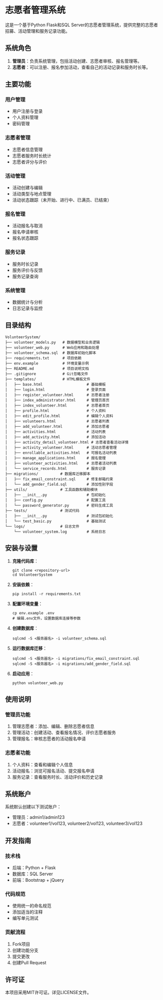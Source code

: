 # 志愿者管理系统

这是一个基于Python Flask和SQL Server的志愿者管理系统，提供完整的志愿者招募、活动管理和服务记录功能。

## 系统角色

1. **管理员**：负责系统管理，包括活动创建、志愿者审核、报名管理等。
2. **志愿者**：可以注册、报名参加活动，查看自己的活动记录和服务时长等。

## 主要功能

### 用户管理
- 用户注册与登录
- 个人资料管理
- 密码管理

### 志愿者管理
- 志愿者信息管理
- 志愿者服务时长统计
- 志愿者评分与评价

### 活动管理
- 活动创建与编辑
- 活动类型与地点管理
- 活动状态跟踪（未开始、进行中、已满员、已结束）

### 报名管理
- 活动报名与取消
- 报名申请审核
- 报名状态跟踪

### 服务记录
- 服务时长记录
- 服务评价与反馈
- 服务记录查询

### 系统管理
- 数据统计与分析
- 日志记录与监控

## 目录结构

```
VolunteerSystem/
├── volunteer_models.py   # 数据模型和业务逻辑
├── volunteer_web.py      # Web应用和路由处理
├── volunteer_schema.sql  # 数据库初始化脚本
├── requirements.txt      # 项目依赖
├── env.example           # 环境变量示例
├── README.md             # 项目说明文档
├── .gitignore            # Git忽略文件
├── templates/            # HTML模板文件
│   ├── base.html                    # 基础模板
│   ├── login.html                   # 登录页面
│   ├── register_volunteer.html      # 志愿者注册
│   ├── index_administrator.html     # 管理员首页
│   ├── index_volunteer.html         # 志愿者首页
│   ├── profile.html                 # 个人资料
│   ├── edit_profile.html            # 编辑个人资料
│   ├── volunteers.html              # 志愿者列表
│   ├── add_volunteer.html           # 添加志愿者
│   ├── activities.html              # 活动列表
│   ├── add_activity.html            # 添加活动
│   ├── activity_detail_volunteer.html # 志愿者查看活动详情
│   ├── activity_volunteer.html      # 活动志愿者管理
│   ├── enrollable_activities.html   # 可报名活动列表
│   ├── manage_applications.html     # 报名管理
│   ├── volunteer_activities.html    # 志愿者活动列表
│   └── service_records.html         # 服务记录
├── migrations/          # 数据库迁移脚本
│   ├── fix_email_constraint.sql     # 修复邮箱约束
│   └── add_gender_field.sql         # 添加性别字段
├── utils/               # 工具函数和辅助模块
│   ├── __init__.py                  # 包初始化
│   ├── config.py                    # 配置工具
│   └── password_generator.py        # 密码生成工具
├── tests/               # 测试代码
│   ├── __init__.py                  # 测试包初始化
│   └── test_basic.py                # 基础测试
└── logs/                # 日志文件
    └── volunteer_system.log         # 系统日志
```

## 安装与设置

1. **克隆代码库**：
   ```
   git clone <repository-url>
   cd VolunteerSystem
   ```

2. **安装依赖**：
   ```
   pip install -r requirements.txt
   ```

3. **配置环境变量**：
   ```
   cp env.example .env
   # 编辑.env文件，设置数据库连接等参数
   ```

4. **创建数据库**：
   ```
   sqlcmd -S <服务器名> -i volunteer_schema.sql
   ```

5. **运行数据库迁移**：
   ```
   sqlcmd -S <服务器名> -i migrations/fix_email_constraint.sql
   sqlcmd -S <服务器名> -i migrations/add_gender_field.sql
   ```

6. **启动应用**：
   ```
   python volunteer_web.py
   ```

## 使用说明

### 管理员功能
1. 管理志愿者：添加、编辑、删除志愿者信息
2. 管理活动：创建活动、查看报名情况、评价志愿者服务
3. 管理报名：审核志愿者的活动报名申请

### 志愿者功能
1. 个人资料：查看和编辑个人信息
2. 活动报名：浏览可报名活动、提交报名申请
3. 服务记录：查看服务时长、活动评价和历史记录

## 系统账户

系统默认创建以下测试账户：
- 管理员：admin1/admin123
- 志愿者：volunteer1/vol123, volunteer2/vol123, volunteer3/vol123

## 开发指南

### 技术栈
- 后端：Python + Flask
- 数据库：SQL Server
- 前端：Bootstrap + jQuery

### 代码规范
- 使用统一的命名规范
- 添加适当的注释
- 编写单元测试

### 贡献流程
1. Fork项目
2. 创建功能分支
3. 提交更改
4. 创建Pull Request

## 许可证

本项目采用MIT许可证。详见LICENSE文件。 